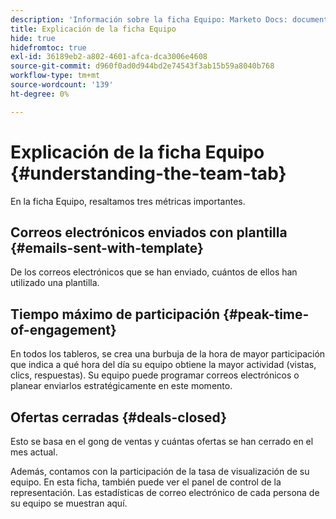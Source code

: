 ```yaml
---
description: 'Información sobre la ficha Equipo: Marketo Docs: documentación del producto'
title: Explicación de la ficha Equipo
hide: true
hidefromtoc: true
exl-id: 36189eb2-a802-4601-afca-dca3006e4608
source-git-commit: d960f0ad0d944bd2e74543f3ab15b59a8040b768
workflow-type: tm+mt
source-wordcount: '139'
ht-degree: 0%

---
```


# Explicación de la ficha Equipo {#understanding-the-team-tab}

En la ficha Equipo, resaltamos tres métricas importantes.

## Correos electrónicos enviados con plantilla {#emails-sent-with-template}

De los correos electrónicos que se han enviado, cuántos de ellos han utilizado una plantilla.

## Tiempo máximo de participación {#peak-time-of-engagement}

En todos los tableros, se crea una burbuja de la hora de mayor participación que indica a qué hora del día su equipo obtiene la mayor actividad (vistas, clics, respuestas). Su equipo puede programar correos electrónicos o planear enviarlos estratégicamente en este momento.

## Ofertas cerradas {#deals-closed}

Esto se basa en el gong de ventas y cuántas ofertas se han cerrado en el mes actual.

Además, contamos con la participación de la tasa de visualización de su equipo. En esta ficha, también puede ver el panel de control de la representación. Las estadísticas de correo electrónico de cada persona de su equipo se muestran aquí.
